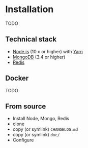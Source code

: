 # Installation

TODO

## Technical stack

- [Node.js](https://nodejs.org/) (10.x or higher) with [Yarn](https://yarnpkg.com) 
- [MongoDB](https://www.mongodb.com/) (3.4 or higher)
- [Redis](https://redis.io/)

## Docker

TODO

## From source

- Install Node, Mongo, Redis
- clone
- copy (or symlink) `CHANGELOG.md`
- copy (or symlink) `doc/` 
- Configure


